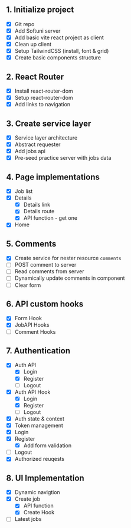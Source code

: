 ## 1. Initialize project
- [x] Git repo
- [x] Add Softuni server
- [x] Add basic vite react project as client
- [x] Clean up client
- [x] Setup TailwindCSS (install, font & grid)
- [x] Create basic components structure

## 2. React Router
- [x] Install react-router-dom
- [x] Setup react-router-dom
- [x] Add links to navigation

## 3. Create service layer
- [x] Service layer architecture
- [x] Abstract requester
- [x] Add jobs api
- [x] Pre-seed practice server with jobs data

## 4. Page implementations
- [x] Job list
- [x] Details
  - [x] Details link
  - [x] Details route
  - [x] API function - get one
- [x] Home

## 5. Comments
- [x] Create service for nester resource `comments`
- [ ] POST comment to server
- [ ] Read comments from server
- [ ] Dynamically update comments in component
- [ ] Clear form

## 6. API custom hooks
- [x] Form Hook
- [x] JobAPI Hooks
- [ ] Comment Hooks

## 7. Authentication
- [x] Auth API
  - [x] Login
  - [x] Register
  - [ ] Logout
- [x] Auth API Hook
  - [x] Login
  - [x] Register
  - [ ] Logout
- [x] Auth state & context
- [x] Token management
- [x] Login
- [x] Register
  - [x] Add form validation
- [ ] Logout
- [x] Authorized reuqests

## 8. UI Implementation
- [x] Dynamic navigtion
- [x] Create job
  - [x] API function
  - [x] Create Hook
- [ ] Latest jobs